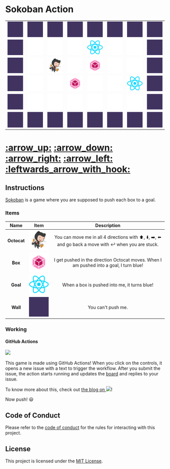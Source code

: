 # Sokoban Action

<table>
    <tr>
        <td>
            <img src="./images/wall.png">
        </td>
        <td>
            <img src="./images/wall.png">
        </td>
        <td>
            <img src="./images/wall.png">
        </td>
        <td>
            <img src="./images/wall.png">
        </td>
        <td>
            <img src="./images/wall.png">
        </td>
        <td>
            <img src="./images/wall.png">
        </td>
        <td>
            <img src="./images/wall.png">
        </td>
        <td>
            <img src="./images/wall.png">
        </td>
    </tr>
    <tr>
        <td>
            <img src="./images/wall.png">
        </td>
        <td>
            <img src="./images/floor.png">
        </td>
        <td>
            <img src="./images/floor.png">
        </td>
        <td>
            <img src="./images/floor.png">
        </td>
        <td>
            <img src="./images/goal.png">
        </td>
        <td>
            <img src="./images/floor.png">
        </td>
        <td>
            <img src="./images/floor.png">
        </td>
        <td>
            <img src="./images/wall.png">
        </td>
    </tr>
    <tr>
        <td>
            <img src="./images/wall.png">
        </td>
        <td>
            <img src="./images/floor.png">
        </td>
        <td>
            <img src="./images/character.png">
        </td>
        <td>
            <img src="./images/floor.png">
        </td>
        <td>
            <img src="./images/block.png">
        </td>
        <td>
            <img src="./images/floor.png">
        </td>
        <td>
            <img src="./images/floor.png">
        </td>
        <td>
            <img src="./images/wall.png">
        </td>
    </tr>
    <tr>
        <td>
            <img src="./images/wall.png">
        </td>
        <td>
            <img src="./images/floor.png">
        </td>
        <td>
            <img src="./images/floor.png">
        </td>
        <td>
            <img src="./images/block.png">
        </td>
        <td>
            <img src="./images/floor.png">
        </td>
        <td>
            <img src="./images/floor.png">
        </td>
        <td>
            <img src="./images/goal.png">
        </td>
        <td>
            <img src="./images/wall.png">
        </td>
    </tr>
    <tr>
        <td>
            <img src="./images/wall.png">
        </td>
        <td>
            <img src="./images/floor.png">
        </td>
        <td>
            <img src="./images/floor.png">
        </td>
        <td>
            <img src="./images/floor.png">
        </td>
        <td>
            <img src="./images/floor.png">
        </td>
        <td>
            <img src="./images/floor.png">
        </td>
        <td>
            <img src="./images/floor.png">
        </td>
        <td>
            <img src="./images/wall.png">
        </td>
    </tr>
    <tr>
        <td>
            <img src="./images/wall.png">
        </td>
        <td>
            <img src="./images/wall.png">
        </td>
        <td>
            <img src="./images/wall.png">
        </td>
        <td>
            <img src="./images/wall.png">
        </td>
        <td>
            <img src="./images/wall.png">
        </td>
        <td>
            <img src="./images/wall.png">
        </td>
        <td>
            <img src="./images/wall.png">
        </td>
        <td>
            <img src="./images/wall.png">
        </td>
    </tr>
</table>

<h1>
  <a href="https://github.com/RaisinTen/sokoban-action/issues/new?title=$U&body=Just+push+%27Submit+new+issue%27.+You+don%27t+need+to+do+anything+else.">:arrow_up:</a>
  <a href="https://github.com/RaisinTen/sokoban-action/issues/new?title=$D&body=Just+push+%27Submit+new+issue%27.+You+don%27t+need+to+do+anything+else.">:arrow_down:</a>
  <a href="https://github.com/RaisinTen/sokoban-action/issues/new?title=$R&body=Just+push+%27Submit+new+issue%27.+You+don%27t+need+to+do+anything+else.">:arrow_right:</a>
  <a href="https://github.com/RaisinTen/sokoban-action/issues/new?title=$L&body=Just+push+%27Submit+new+issue%27.+You+don%27t+need+to+do+anything+else.">:arrow_left:</a>
  <a href="https://github.com/RaisinTen/sokoban-action/issues/new?title=$B&body=Just+push+%27Submit+new+issue%27.+You+don%27t+need+to+do+anything+else.">:leftwards_arrow_with_hook:</a>
</h1>

## Instructions

[Sokoban](https://en.wikipedia.org/wiki/Sokoban) is a game where you are supposed to push each box to a goal.

### Items

| Name        | Item                                             | Description                                                                                                                                                            |
| :---:       | :---:                                            | :---:                                                                                                                                                                  |
| **Octocat** | <img src="./images/character.png" width="100px"> | You can move me in all 4 directions with :arrow_up:, :arrow_down:, :arrow_right:, :arrow_left: and go back a move with :leftwards_arrow_with_hook: when you are stuck. |
| **Box**     | <img src="./images/block.png" width="100px">     | I get pushed in the direction Octocat moves. When I am pushed into a goal, I turn blue!                                                                                |
| **Goal**    | <img src="./images/goal.png" width="100px">      | When a box is pushed into me, it turns blue!                                                                                                                           |
| **Wall**    | <img src="./images/wall.png" width="100px">      | You can't push me.                                                                                                                                                     |

### Working

#### GitHub Actions

<a href="https://github.com/features/actions"><img src="https://avatars0.githubusercontent.com/u/44036562?s=200&v=4" width="100px"></a>

This game is made using GitHub Actions! When you click on the controls, it opens a new issue with a text to trigger the workflow. After you submit the issue, the action starts running and updates the [board](README.md) and replies to your issue.

To know more about this, check out <a href="https://dev.to/raisinten/sokoban-action-ji9">the blog on <img src="https://avatars2.githubusercontent.com/u/13521919?s=200&v=4" width="25px"></a>!

Now push! :smiley:

## Code of Conduct

Please refer to the [code of conduct](CODE_OF_CONDUCT.md) for the rules for interacting with this project.

## License

This project is licensed under the [MIT License](LICENSE).